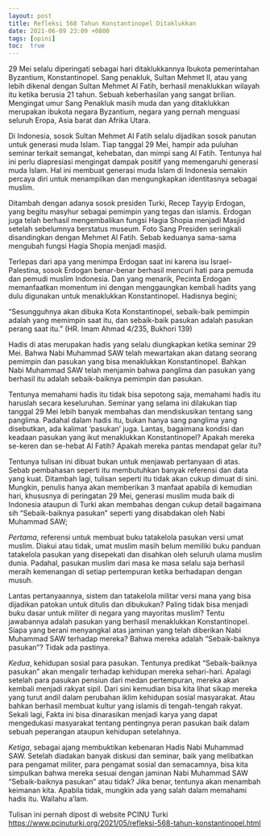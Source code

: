 ```yaml
---
layout: post
title: Refleksi 568 Tahun Konstantinopel Ditaklukkan
date: 2021-06-09 23:09 +0800
tags: [opini]
toc:  true
---
```


29 Mei selalu diperingati sebagai hari ditaklukkannya Ibukota pemerintahan Byzantium, Konstantinopel. Sang penakluk, Sultan Mehmet II, atau yang lebih dikenal dengan Sultan Mehmet Al Fatih, berhasil menaklukkan wilayah itu ketika berusia 21 tahun. Sebuah keberhasilan yang sangat brilian. Mengingat umur Sang Penakluk masih muda dan yang ditaklukkan merupakan ibukota negara Byzantium, negara yang pernah menguasi seluruh Eropa, Asia barat dan Afrika Utara.

Di Indonesia, sosok Sultan Mehmet Al Fatih selalu dijadikan sosok panutan untuk generasi muda Islam. Tiap tanggal 29 Mei, hampir ada puluhan seminar terkait semangat, kehebatan, dan mimpi sang Al Fatih. Tentunya hal ini perlu diapresiasi mengingat dampak positif yang memengaruhi generasi muda Islam. Hal ini membuat generasi muda Islam di Indonesia semakin percaya diri untuk menampilkan dan mengungkapkan identitasnya sebagai muslim. 

Ditambah dengan adanya sosok presiden Turki, Recep Tayyip Erdogan, yang begitu masyhur sebagai pemimpin yang tegas dan islamis. Erdogan juga telah berhasil mengembalikan fungsi Hagia Shopia menjadi Masjid setelah sebelumnya berstatus museum. Foto Sang Presiden seringkali disandingkan dengan Mehmet Al Fatih. Sebab keduanya sama-sama mengubah fungsi Hagia Shopia menjadi masjid. 

Terlepas dari apa yang menimpa Erdogan saat ini karena isu Israel-Palestina, sosok Erdogan benar-benar berhasil mencuri hati para pemuda dan pemudi muslim Indonesia. Dan yang menarik, Pecinta Erdogan memanfaatkan momentum ini dengan menggaungkan kembali hadits yang dulu digunakan untuk menaklukkan Konstantinopel. Hadisnya begini;

“Sesungguhnya akan dibuka Kota Konstantinopel, sebaik-baik pemimpin adalah yang memimpin saat itu, dan sebaik-baik pasukan adalah pasukan perang saat itu.” (HR. Imam Ahmad 4/235, Bukhori 139)

Hadis di atas merupakan hadis yang selalu diungkapkan ketika seminar 29 Mei. Bahwa Nabi Muhammad SAW telah mewartakan akan datang seorang pemimpin dan pasukan yang bisa menaklukkan Konstantinopel. Bahkan Nabi Muhammad SAW telah menjamin bahwa panglima dan pasukan yang berhasil itu adalah sebaik-baiknya pemimpin dan pasukan. 

Tentunya memahami hadis itu tidak bisa sepotong saja, memahami hadis itu haruslah secara keseluruhan. Seminar yang selama ini dilakukan tiap tanggal 29 Mei lebih banyak membahas dan mendiskusikan tentang sang panglima. Padahal dalam hadis itu, bukan hanya sang panglima yang disebutkan, ada kalimat ‘pasukan’ juga. Lantas, bagaimana kondisi dan keadaan pasukan yang ikut menaklukkan Konstantinopel? Apakah mereka se-keren dan se-hebat Al Fatih? Apakah mereka pantas mendapat gelar itu?

Tentunya tulisan ini dibuat bukan untuk menjawab pertanyaan di atas. Sebab pembahasan seperti itu membutuhkan banyak referensi dan data yang kuat. Ditambah lagi, tulisan seperti itu tidak akan cukup dimuat di sini. Mungkin, penulis hanya akan memberikan 3 manfaat apabila di kemudian hari, khususnya di peringatan 29 Mei, generasi muslim muda baik di Indonesia ataupun di Turki akan membahas dengan cukup detail bagaimana sih “Sebaik-baiknya pasukan” seperti yang disabdakan oleh Nabi Muhammad SAW;

*Pertama*, referensi untuk membuat buku tatakelola pasukan versi umat muslim.
Diakui atau tidak, umat muslim masih belum memiliki buku panduan tatakelola pasukan yang disepekati dan disahkan oleh seluruh ulama muslim dunia. Padahal, pasukan muslim dari masa ke masa selalu saja berhasil meraih kemenangan di setiap pertempuran ketika berhadapan dengan musuh. 

Lantas pertanyaannya, sistem dan tatakelola militar versi mana yang bisa dijadikan patokan untuk ditulis dan dibukukan? Paling tidak bisa menjadi buku dasar untuk militer di negara yang mayoritas muslim? Tentu jawabannya adalah pasukan yang berhasil menaklukkan Konstantinopel. Siapa yang berani menyangkal atas jaminan yang telah diberikan Nabi Muhammad SAW terhadap mereka? Bahwa mereka adalah “Sebaik-baiknya pasukan”? Tidak ada pastinya.

*Kedua*, kehidupan sosial para pasukan. Tentunya predikat “Sebaik-baiknya pasukan” akan mengalir terhadap kehidupan mereka sehari-hari. Apalagi setelah para pasukan pensiun dari medan pertempuran, mereka akan kembali menjadi rakyat sipil. Dari sini kemudian bisa kita lihat sikap mereka yang turut andil dalam perubahan iklim kehidupan sosial masyarakat. Atau bahkan berhasil membuat kultur yang islamis di tengah-tengah rakyat. Sekali lagi, Fakta ini bisa dinarasikan menjadi karya yang dapat mengedukasi masyarakat tentang pentingnya peran pasukan baik dalam sebuah peperangan ataupun kehidupan setelahnya.

*Ketiga*, sebagai ajang membuktikan kebenaran Hadis Nabi Muhammad SAW. Setelah diadakan banyak diskusi dan seminar, baik yang melibatkan para pengamat militer, para pengamat sosial dan semacamnya, bisa kita simpulkan bahwa mereka sesuai dengan jaminan Nabi Muhammad SAW “Sebaik-baiknya pasukan” atau tidak? Jika benar, tentunya akan menambah keimanan kita. Apabila tidak, mungkin ada yang salah dalam memahami hadis itu. Wallahu a’lam.

Tulisan ini pernah dipost di website PCINU Turki https://www.pcinuturki.org/2021/05/refleksi-568-tahun-konstantinopel.html
